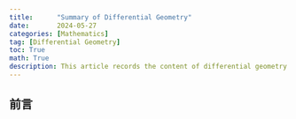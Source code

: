 ```yaml
---
title:      "Summary of Differential Geometry"
date:       2024-05-27
categories: [Mathematics]
tag: [Differential Geometry]
toc: True
math: True
description: This article records the content of differential geometry from the first five chapters of Professor Liang Canbin's 'Introduction to Differential Geometry and General Relativity, Volume I'.
---
```


## 前言



   
   


   
   